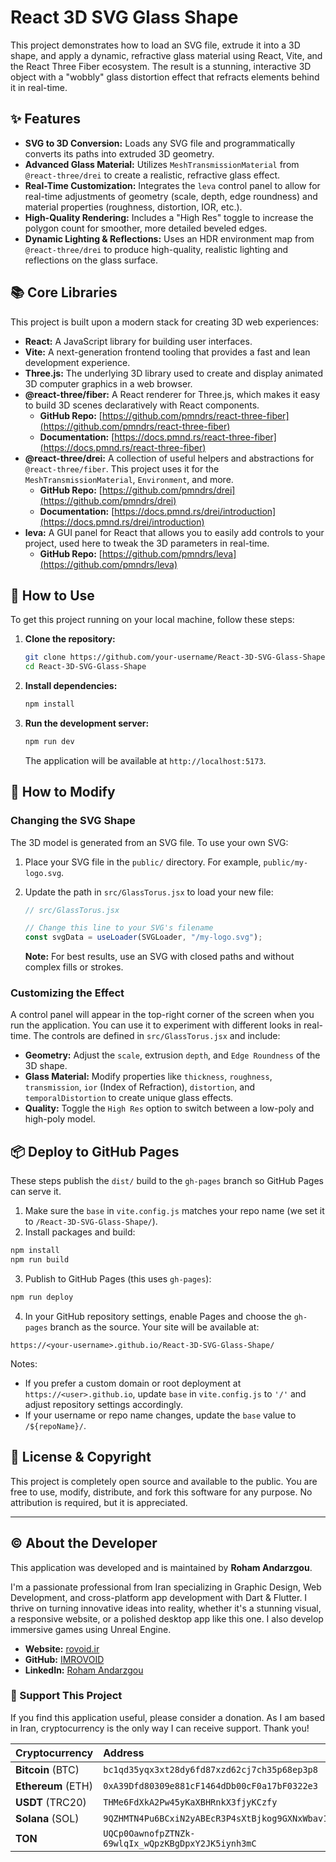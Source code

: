 # React 3D SVG Glass Shape

This project demonstrates how to load an SVG file, extrude it into a 3D shape, and apply a dynamic, refractive glass material using React, Vite, and the React Three Fiber ecosystem. The result is a stunning, interactive 3D object with a "wobbly" glass distortion effect that refracts elements behind it in real-time.

## ✨ Features

*   **SVG to 3D Conversion:** Loads any SVG file and programmatically converts its paths into extruded 3D geometry.
*   **Advanced Glass Material:** Utilizes `MeshTransmissionMaterial` from `@react-three/drei` to create a realistic, refractive glass effect.
*   **Real-Time Customization:** Integrates the `leva` control panel to allow for real-time adjustments of geometry (scale, depth, edge roundness) and material properties (roughness, distortion, IOR, etc.).
*   **High-Quality Rendering:** Includes a "High Res" toggle to increase the polygon count for smoother, more detailed beveled edges.
*   **Dynamic Lighting & Reflections:** Uses an HDR environment map from `@react-three/drei` to produce high-quality, realistic lighting and reflections on the glass surface.

## 📚 Core Libraries

This project is built upon a modern stack for creating 3D web experiences:

*   **React:** A JavaScript library for building user interfaces.
*   **Vite:** A next-generation frontend tooling that provides a fast and lean development experience.
*   **Three.js:** The underlying 3D library used to create and display animated 3D computer graphics in a web browser.
*   **@react-three/fiber:** A React renderer for Three.js, which makes it easy to build 3D scenes declaratively with React components.
    *   **GitHub Repo:** [https://github.com/pmndrs/react-three-fiber](https://github.com/pmndrs/react-three-fiber)
    *   **Documentation:** [https://docs.pmnd.rs/react-three-fiber](https://docs.pmnd.rs/react-three-fiber)
*   **@react-three/drei:** A collection of useful helpers and abstractions for `@react-three/fiber`. This project uses it for the `MeshTransmissionMaterial`, `Environment`, and more.
    *   **GitHub Repo:** [https://github.com/pmndrs/drei](https://github.com/pmndrs/drei)
    *   **Documentation:** [https://docs.pmnd.rs/drei/introduction](https://docs.pmnd.rs/drei/introduction)
*   **leva:** A GUI panel for React that allows you to easily add controls to your project, used here to tweak the 3D parameters in real-time.
    *   **GitHub Repo:** [https://github.com/pmndrs/leva](https://github.com/pmndrs/leva)

## 🚀 How to Use

To get this project running on your local machine, follow these steps:

1.  **Clone the repository:**
    ```bash
    git clone https://github.com/your-username/React-3D-SVG-Glass-Shape.git
    cd React-3D-SVG-Glass-Shape
    ```

2.  **Install dependencies:**
    ```bash
    npm install
    ```

3.  **Run the development server:**
    ```bash
    npm run dev
    ```
    The application will be available at `http://localhost:5173`.

## 🔧 How to Modify

### Changing the SVG Shape

The 3D model is generated from an SVG file. To use your own SVG:

1.  Place your SVG file in the `public/` directory. For example, `public/my-logo.svg`.
2.  Update the path in `src/GlassTorus.jsx` to load your new file:

    ```javascript
    // src/GlassTorus.jsx
    
    // Change this line to your SVG's filename
    const svgData = useLoader(SVGLoader, "/my-logo.svg"); 
    ```
    **Note:** For best results, use an SVG with closed paths and without complex fills or strokes.

### Customizing the Effect

A control panel will appear in the top-right corner of the screen when you run the application. You can use it to experiment with different looks in real-time. The controls are defined in `src/GlassTorus.jsx` and include:

*   **Geometry:** Adjust the `scale`, extrusion `depth`, and `Edge Roundness` of the 3D shape.
*   **Glass Material:** Modify properties like `thickness`, `roughness`, `transmission`, `ior` (Index of Refraction), `distortion`, and `temporalDistortion` to create unique glass effects.
*   **Quality:** Toggle the `High Res` option to switch between a low-poly and high-poly model.

## 📦 Deploy to GitHub Pages

These steps publish the `dist/` build to the `gh-pages` branch so GitHub Pages can serve it.

1. Make sure the `base` in `vite.config.js` matches your repo name (we set it to `/React-3D-SVG-Glass-Shape/`).
2. Install packages and build:

```bash
npm install
npm run build
```

3. Publish to GitHub Pages (this uses `gh-pages`):

```bash
npm run deploy
```

4. In your GitHub repository settings, enable Pages and choose the `gh-pages` branch as the source. Your site will be available at:

```
https://<your-username>.github.io/React-3D-SVG-Glass-Shape/
```

Notes:
- If you prefer a custom domain or root deployment at `https://<user>.github.io`, update `base` in `vite.config.js` to `'/'` and adjust repository settings accordingly.
- If your username or repo name changes, update the `base` value to `/${repoName}/`.

## 📜 License & Copyright

This project is completely open source and available to the public. You are free to use, modify, distribute, and fork this software for any purpose. No attribution is required, but it is appreciated.

---

## © About the Developer

This application was developed and is maintained by **Roham Andarzgou**.

I'm a passionate professional from Iran specializing in Graphic Design, Web Development, and cross-platform app development with Dart & Flutter. I thrive on turning innovative ideas into reality, whether it's a stunning visual, a responsive website, or a polished desktop app like this one. I also develop immersive games using Unreal Engine.

*   **Website:** [rovoid.ir](https://rovoid.ir)
*   **GitHub:** [IMROVOID](https://github.com/IMROVOID)
*   **LinkedIn:** [Roham Andarzgou](https://www.linkedin.com/in/roham-andarzgouu)

### 🙏 Support This Project

If you find this application useful, please consider a donation. As I am based in Iran, cryptocurrency is the only way I can receive support. Thank you!

| Cryptocurrency | Address |
| :--- | :--- |
| **Bitcoin** (BTC) | `bc1qd35yqx3xt28dy6fd87xzd62cj7ch35p68ep3p8` |
| **Ethereum** (ETH) | `0xA39Dfd80309e881cF1464dDb00cF0a17bF0322e3` |
| **USDT** (TRC20) | `THMe6FdXkA2Pw45yKaXBHRnkX3fjyKCzfy` |
| **Solana** (SOL) | `9QZHMTN4Pu6BCxiN2yABEcR3P4sXtBjkog9GXNxWbav1` |
| **TON** | `UQCp0OawnofpZTNZk-69wlqIx_wQpzKBgDpxY2JK5iynh3mC` |